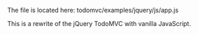 The file is located here: todomvc/examples/jquery/js/app.js

This is a rewrite of the jQuery TodoMVC with vanilla JavaScript.
